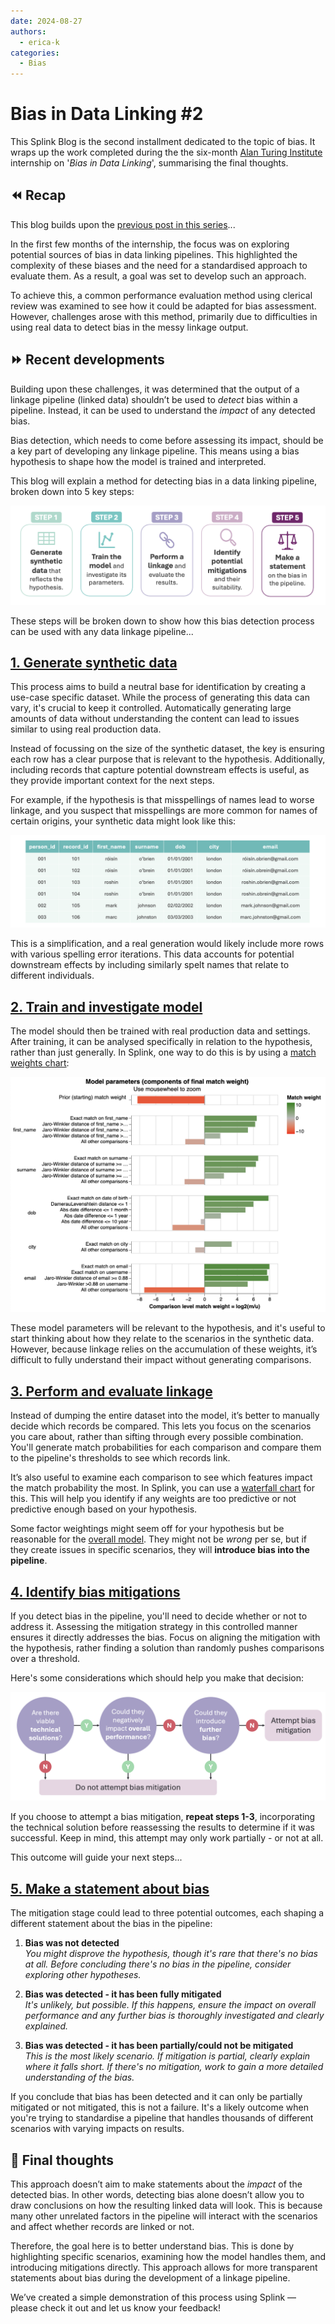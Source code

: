 ```yaml
---
date: 2024-08-27
authors:
  - erica-k
categories:
  - Bias
---
```


# Bias in Data Linking #2

This Splink Blog is the second installment dedicated to the topic of bias. It wraps up the work completed during the the six-month [Alan Turing Institute](https://www.turing.ac.uk) internship on '_Bias in Data Linking_', summarising the final thoughts.

<!-- more -->

## ⏪ Recap

This blog builds upon the [previous post in this series](https://moj-analytical-services.github.io/splink/blog/2024/08/19/bias-in-data-linking.html)...

In the first few months of the internship, the focus was on exploring potential sources of bias in data linking pipelines. This highlighted the complexity of these biases and the need for a standardised approach to evaluate them. As a result, a goal was set to develop such an approach. 

To achieve this, a common performance evaluation method using clerical review was examined to see how it could be adapted for bias assessment. However, challenges arose with this method, primarily due to difficulties in using real data to detect bias in the messy linkage output.

## ⏩ Recent developments 

Building upon these challenges, it was determined that the output of a linkage pipeline (linked data) shouldn’t be used to _detect_ bias within a pipeline. Instead, it can be used to understand the _impact_ of any detected bias.

Bias detection, which needs to come before assessing its impact, should be a key part of developing any linkage pipeline. This means using a bias hypothesis to shape how the model is trained and interpreted.

This blog will explain a method for detecting bias in a data linking pipeline, broken down into 5 key steps:

![Image 1](./img/bias_investigation_steps.png)

These steps will be broken down to show how this bias detection process can be used with any data linkage pipeline...

## <u>1. Generate synthetic data</u>

This process aims to build a neutral base for identification by creating a use-case specific dataset. While the process of generating this data can vary, it's crucial to keep it controlled. Automatically generating large amounts of data without understanding the content can lead to issues similar to using real production data.

Instead of focussing on the size of the synthetic dataset, the key is ensuring each row has a clear purpose that is relevant to the hypothesis. Additionally, including records that capture potential downstream effects is useful, as they provide important context for the next steps. 

For example, if the hypothesis is that misspellings of names lead to worse linkage, and you suspect that misspellings are more common for names of certain origins, your synthetic data might look like this:

![Image 2](./img/sp_mistake_data.png)

This is a simplification, and a real generation would likely include more rows with various spelling error iterations. This data accounts for potential downstream effects by including similarly spelt names that relate to different individuals.

## <u>2. Train and investigate model</u>

The model should then be trained with real production data and settings. After training, it can be analysed specifically in relation to the hypothesis, rather than just generally. In Splink, one way to do this is by using a [match weights chart](https://moj-analytical-services.github.io/splink/charts/match_weights_chart.html):

![Image 3](./img/match_weights_chart.png)

These model parameters will be relevant to the hypothesis, and it's useful to start thinking about how they relate to the scenarios in the synthetic data. However, because linkage relies on the accumulation of these weights, it’s difficult to fully understand their impact without generating comparisons. 

## <u>3. Perform and evaluate linkage</u>

Instead of dumping the entire dataset into the model, it’s better to manually decide which records be compared. This lets you focus on the scenarios you care about, rather than sifting through every possible combination. You'll generate match probabilities for each comparison and compare them to the pipeline's thresholds to see which records link.

It’s also useful to examine each comparison to see which features impact the match probability the most. In Splink, you can use a [waterfall chart](https://moj-analytical-services.github.io/splink/charts/waterfall_chart.html) for this. This will help you identify if any weights are too predictive or not predictive enough based on your hypothesis. 

Some factor weightings might seem off for your hypothesis but be reasonable for the [overall model](#2-train-and-investigate-model). They might not be _wrong_ per se, but if they create issues in specific scenarios, they will **introduce bias into the pipeline**.

## <u>4. Identify bias mitigations</u>

If you detect bias in the pipeline, you'll need to decide whether or not to address it. Assessing the mitigation strategy in this controlled manner ensures it directly addresses the bias. Focus on aligning the mitigation with the hypothesis, rather finding a solution than randomly pushes comparisons over a threshold.

Here's some considerations which should help you make that decision:

![Image 4](./img/bias_mitigation_flowchart.png)

If you choose to attempt a bias mitigation, **repeat steps 1-3**, incorporating the technical solution before reassessing the results to determine if it was successful. Keep in mind, this attempt may only work partially - or not at all. 

This outcome will guide your next steps...

## <u>5. Make a statement about bias</u>

The mitigation stage could lead to three potential outcomes, each shaping a different statement about the bias in the pipeline:

1. **Bias was not detected**  
_You might disprove the hypothesis, though it's rare that there's no bias at all. Before concluding there's no bias in the pipeline, consider exploring other hypotheses._

2. **Bias was detected - it has been fully mitigated**  
_It's unlikely, but possible. If this happens, ensure the impact on overall performance and any further bias is thoroughly investigated and clearly explained._

3. **Bias was detected - it has been partially/could not be mitigated**  
_This is the most likely scenario. If mitigation is partial, clearly explain where it falls short. If there's no mitigation, work to gain a more detailed understanding of the bias._

If you conclude that bias has been detected and it can only be partially mitigated or not mitigated, this is not a failure. It's a likely outcome when you're trying to standardise a pipeline that handles thousands of different scenarios with varying impacts on results.

## 💭 Final thoughts

This approach doesn’t aim to make statements about the _impact_ of the detected bias. In other words, detecting bias alone doesn’t allow you to draw conclusions on how the resulting linked data will look. This is because many other unrelated factors in the pipeline will interact with the scenarios and affect whether records are linked or not.

Therefore, the goal here is to better understand bias. This is done by highlighting specific scenarios, examining how the model handles them, and introducing mitigations directly. This approach allows for more transparent statements about bias during the development of a linkage pipeline.

We’ve created a simple demonstration of this process using Splink — please check it out and let us know your feedback!